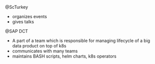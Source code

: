 @ScTurkey
- organizes events
- gives talks 


@SAP DCT
- A part of a team which is responsible for managing lifecycle of a big data product on top of k8s
- communicates with many teams
- maintains BASH scripts, helm charts, k8s operators
